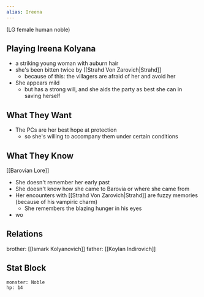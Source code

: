 ```yaml
---
alias: Ireena
---
```

(LG female human noble)
## Playing Ireena Kolyana
- a striking young woman with auburn hair
- she's been bitten twice by [[Strahd Von Zarovich|Strahd]]
	- because of this: the villagers are afraid of her and avoid her
- She appears mild
	- but has a strong will, and she aids the party as best she can in saving herself

## What They Want
- The PCs are her best hope at protection
	- so she's willing to accompany them under certain conditions

## What They Know
[[Barovian Lore]]
- She doesn't remember her early past
- She doesn't know how she came to Barovia or where she came from
- Her encounters with [[Strahd Von Zarovich|Strahd]] are fuzzy memories (because of his vampiric charm)
	- She remembers the blazing hunger in his eyes
 - wo

## Relations
brother: [[Ismark Kolyanovich]]
father: [[Koylan Indirovich]]

## Stat Block

```statblock
monster: Noble
hp: 14
```
